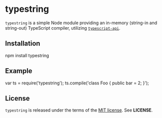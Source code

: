 typestring
==========
`typestring` is a simple Node module providing an in-memory (string-in and
string-out) TypeScript compiler, utilizing
[`typescript-api`](https://npmjs.org/package/typescript-api).

Installation
------------

  npm install typestring

Example
-------

  var ts = require('typestring');
  ts.compile('class Foo { public bar = 2; }');

License
-------
`typestring` is released under the terms of the
[MIT license](http://tldrlegal.com/license/mit-license). See **LICENSE**.
